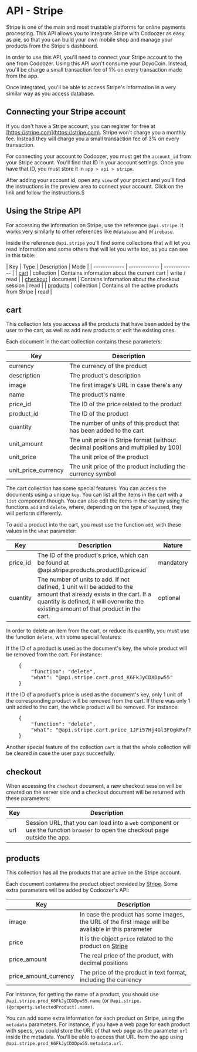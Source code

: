 # API - Stripe

Stripe is one of the main and most trustable platforms for online payments processing. This API allows you to integrate Stripe with Codoozer as easy as pie, so that you can build your own mobile shop and manage your products from the Stripe's dashboard.

In order to use this API, you'll need to connect your Stripe account to the one from Codoozer. Using this API won't consume your DoyoCoin. Instead, you'll be charge a small transaction fee of 1% on every transaction made from the app.

Once integrated, you'll be able to access Stripe's information in a very similar way as you access database.

## Connecting your Stripe account
If you don't have a Stripe account, you can register for free at [https://stripe.com](https://stripe.com). Stripe won't charge you a monthly fee. Instead they will charge you a small transaction fee of 3% on every transaction.

For connecting your account to Codoozer, you must get the `account_id` from your Stripe account. You'll find that ID in your account settings. Once you have that ID, you must store it in `app > api > stripe`.

After adding your account id, open any `view` of your project and you'll find the instructions in the preview area to connect your account. Click on the link and follow the instructions.S

## Using the Stripe API
For accessing the information on Stripe, use the reference  `@api.stripe`. It works very similarly to other references like `@database` and `@firebase`.

Inside the reference `@api.stripe` you'll find some collections that will let you read information and some others that will let you write too, as you can see in this table:


  | Key | Type | Description | Mode |
  | ------------- | ------------- | ------------- |
  | [cart](#cart) | collection | Contains information about the current cart | write / read |
  | [checkout](#checkout) | document | Contains information about the checkout session | read |
  | [products](#products) | collection | Contains all the active products from Stripe | read |

## cart
This collection lets you access all the products that have been added by the user to the cart, as well as add new products or edit the existing ones.

Each document in the cart collection contains these parameters:

  | Key | Description |
  | ------------- | ------------- |
  | currency | The currency of the product|
  | description | The product's description |
  | image | The first image's URL in case there's any|
  | name | The product's name |
  | price_id | The ID of the price related to the product |
  | product_id | The ID of the product |
  | quantity | The number of units of this product that has been added to the cart|
  | unit_amount | The unit price in Stripe format (without decimal positions and multiplied by 100)|
  | unit_price | The unit price of the product|
  | unit_price_currency | The unit price of the product including the currency symbol|

The cart collection has some special features. You can access the documents using a unique `key`. You can list all the items in the cart with a `list` component though. You can also edit the items in the cart by using the functions `add` and `delete`, where, depending on the type of `key`used, they will perform differently.

To add a product into the cart, you must use the function `add`, with these values in the `what` parameter:

  | Key | Description | Nature |
  | ------------- | ------------- | ------------- |
  | price_id | The ID of the product's price, which can be found at @api.stripe.products.productID.price.id` | mandatory |
  | quantity | The number of units to add. If not defined, 1 unit will be added to the amount that already exists in the cart. If a quantity is defined, it will overwrite the existing amount of that product in the cart. | optional |

In order to delete an item from the cart, or reduce its quantity, you must use the function `delete`, with some special features:

If the ID of a product is used as the document's key, the whole product will be removed from the cart. For instance:

<pre>
    {
    	"function": "delete",
        "what": "@api.stripe.cart.prod_K6FkJyCDXDpw55"
    }
</pre>

If the ID of a product's price is used as the document's key, only 1 unit of the corresponding product will be removed from the cart. If there was only 1 unit added to the cart, the whole product will be removed. For instance:

<pre>
    {
    	"function": "delete",
        "what": "@api.stripe.cart.price_1JFi57Hj4Gl3FOgkPxfP5fLu"
    }
</pre>

Another special feature of the collection `cart` is that the whole collection will be cleared in case the user pays succesfully.


## checkout
When accessing the `chechout` document, a new checkout session will be created on the server side and a checkout document will be returned with these parameters:

| Key | Description |
| ------------- | ------------- |
| url | Session URL, that you can load into a `web` component or use the function `browser` to open the checkout page outside the app.|


## products
This collection has all the products that are active on the Stripe account.

Each document containns the product object provided by [Stripe](https://stripe.com/docs/api/products/object). Some extra parameters will be added by Codoozer's API:

| Key | Description |
| ------------- | ------------- |
| image | In case the product has some images, the URL of the first image will be available in this parameter|
| price | It is the object `price` related to the product on [Stripe](https://stripe.com/docs/api/prices/object)|
| price_amount | The real price of the product, with decimal positions|
| price_amount_currency | The price of the product in text format, including the currency|

For instance, for getting the name of a product, you should use `@api.stripe.prod_K6FkJyCDXDpw55.name` (or `@api.stripe.(@property.selectedProduct).name)`.

You can add some extra information for each product on Stripe, using the `metadata` parameters. For instance, if you have a web page for each product with specs, you could store the URL of that web page as the parameter `url` inside the metadata. You'll be able to access that URL from the app using `@api.stripe.prod_K6FkJyCDXDpw55.metadata.url`.